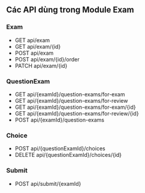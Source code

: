 ## Các API dùng trong Module Exam

### Exam

- GET api/exam
- GET api/exam/{id}
- POST api/exam
- POST api/exam/{id}/order
- PATCH api/exam/{id}

### QuestionExam

- GET api/{examId}/question-exams/for-exam
- GET api/{examId}/question-exams/for-review
- GET api/{examId}/question-exams/for-exam/{id}
- GET api/{examId}/question-exams/for-review/{id}
- POST api/{examId}/question-exams

### Choice

- POST api/{questionExamId}/choices
- DELETE api/{questionExamId}/choices/{id}

### Submit

- POST api/submit/{examId}
